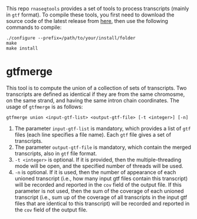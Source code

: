 This repo `rnaseqtools` provides a set of tools to process transcripts (mainly in
`gtf` format).  To compile these tools, you first need to 
download the source code of the latest release
from [here](https://github.com/Kingsford-Group/rnaseqtools/releases/download/v1.0.1/rnaseqtools-1.0.1.tar.gz),
then use the following commands to compile:
```
./configure --prefix=/path/to/your/install/folder
make
make install
```

# gtfmerge
This tool is to compute the union of a collection of sets of transcripts.
Two transcripts are defined as identical if they are from the same chromosme,
on the same strand, and having the same intron chain coordinates.
The usage of `gtfmerge` is as follows:
```
gtfmerge union <input-gtf-list> <output-gtf-file> [-t <integer>] [-n]
```
1. The parameter `input-gtf-list` is mandatory, which provides a list of `gtf` files (each line specifies a file name).
Each `gtf` file gives a set of transcripts. 
2. The parameter `output-gtf-file` is mandatory, which contain the merged transcripts, also in `gtf` file format.
3. `-t <integer>` is optional. If it is provided, then the multiple-threading mode will be open, and the specified
number of threads will be used.
4. `-n` is optional. If it is used, then the number of appearance of each unioned transcript (i.e., how many input gtf files
contain this transcript) will be recorded and reported in the `cov` field of the output file. If this parameter is not used,
then the sum of the coverage of each unioned transcript (i.e., sum up of the coverage of all transcripts in the input
gtf files that are identical to this transcript) will be recorded and reported in the `cov` field of the output file.
